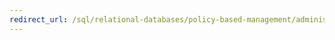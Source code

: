 ```yaml
---
redirect_url: /sql/relational-databases/policy-based-management/administer-servers-by-using-policy-based-management
---
```

